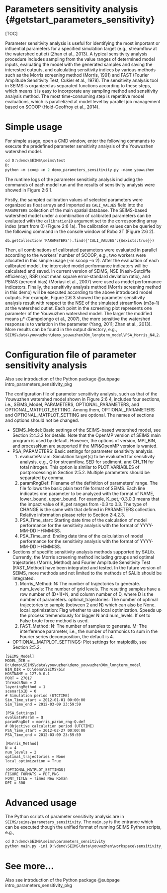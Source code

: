 Parameters sensitivity analysis {#getstart_parameters_sensitivity}
=============================================================

[TOC]

Parameter sensitivity analysis is useful for identifying the most important or influential parameters for a specified simulation target (e.g., streamflow at the watershed outlet) (Zhan et al., 2013). A typical sensitivity analysis procedure includes sampling from the value ranges of determined model inputs, evaluating the model with the generated samples and saving the interested outputs, and calculating sensitivity indices by various methods such as the Morris screening method (Morris, 1991) and FAST (Fourier Amplitude Sensitivity Test, Cukier et al., 1978). The sensitivity analysis tool in SEIMS is organized as separated functions according to these steps, which means it is easy to incorporate any sampling method and sensitivity analysis method. The most time-consuming step is repetitive model evaluations, which is parallelized at model level by parallel job management based on SCOOP (Hold-Geoffroy et al., 2014).

# Simple usage
For simple usage, open a CMD window, enter the following commands to execute the predefined parameter sensitivity analysis of the Youwuzhen watershed model.

```python
cd D:\demo\SEIMS\seims\test
D:
python –m scoop –n 2 demo_parameters_sensitivity.py -name youwuzhen
```

The runtime logs of the parameter sensitivity analysis including the commands of each model run and the results of sensitivity analysis were showed in Figure 2:6 1.

Firstly, the sampled calibration values of selected parameters were organized as float arrays and imported as `CALI_VALUES` field into the `PARAMETERS` collection of the main spatial database. The SEIMS-based watershed model under a combination of calibrated parameters can be evaluated with the `calibrationID` argument set to the corresponding array index (start from 0) (Figure 2:6 1a). The calibration values can be queried by the following command in the console window of Robo 3T (Figure 2:6 2).

```
db.getCollection('PARAMETERS').find({'CALI_VALUES':{$exists:true}})
```

Then, all combinations of calibrated parameters were evaluated in parallel according to the workers’ number of SCOOP, e.g., two workers were allocated in this simple usage (-m scoop –n 2). After the evaluation of each calibrated model, the interested model performance indicators will be calculated and saved. In current version of SEIMS, NSE (Nash-Sutcliffe efficiency), RSR (root mean square error-standard deviation ratio), and PBIAS (percent bias) (Moriasi et al., 2007) were used as model performance indicators.
Finally, the sensitivity analysis method (Morris screening method in this demo) will be executed according to the above introduced model outputs. For example, Figure 2:6 3 showed the parameter sensitivity analysis result with respect to the NSE of the simulated streamflow (m3s-1) at the watershed outlet. Each point in the screening plot represents one parameter of the Youwuzhen watershed model. The larger the modified means μ* (Campolongo et al., 2007), the more sensitive the watershed response is to variation in the parameter (Yang, 2011; Zhan et al., 2013). More results can be found in the output directory, e.g., `SEIMS\data\youwuzhen\demo_youwuzhen30m_longterm_model\PSA_Morris_N4L2`.

# Configuration file of parameter sensitivity analysis

Also see introduction of the Python package @subpage intro_parameters_sensitivity_pkg

The configuration file of parameter sensitivity analysis, such as that of the Youwuzhen watershed model shown in Figure 2:6 4, includes four sections, i.e., SEIMS_Model, PARAMETERS, OPTIONAL_PARAMETERS, and OPTIONAL_MATPLOT_SETTING. Among them, OPTIONAL_PARAMETERS and OPTIONAL_MATPLOT_SETTING are optional. The names of sections and options should not be changed. 

+ SEIMS_Model: Basic settings of the SEIMS-based watershed model, see Section 2:4.3.2 for details. Note that the OpenMP version of SEIMS main program is used by default. However, the options of version, MPI_BIN, and processNum are supported if the MPI&OpenMP version is wanted.
+ PSA_PARAMETERS: Basic settings for parameter sensitivity analysis.
    1.	evaluateParam: Simulation target(s) to be evaluated for sensitivity analysis, e.g., Q for streamflow, SED for sediment, and CH_TN for total nitrogen. This option is similar to PLOT_VARIABLES of postprocessing in Section 2:5.2. Multiple parameters should be separated by comma.
    2.	paramRngDef: Filename of the definition of parameters’ range. The file follows the basic plain text file format of SEIMS. Each line indicates one parameter to be analyzed with the format of NAME, lower_bound, upper_bound. For example, K_pet,-0.3,0.3 means that the impact value of K_pet ranges from -0.3 to 0.3. The type of CHANGE is the same with that defined in PARAMETERS collection. Relative information please refer to Section 2:4.2.3.
    3.	PSA_Time_start: Starting date time of the calculation of model performance for the sensitivity analysis with the format of YYYY-MM-DD HH:MM:SS.
    4.	PSA_Time_end: Ending date time of the calculation of model performance for the sensitivity analysis with the format of YYYY-MM-DD HH:MM:SS.
+ Sections of specific sensitivity analysis methods supported by SALib. Currently, the Morris screening method including groups and optimal trajectories (Morris_Method) and Fourier Amplitude Sensitivity Test (FAST_Method) have been integrated and tested. In the future version of SEIMS, more methods and not limited to the methods of SALib should be integrated.
    1.	Morris_Method:
    N: The number of trajectories to generate.
    num_levels: The number of grid levels. The resulting samples have a row number of (D+1)*N, and column number of D, where D is the number of parameters.
    optimal_trajectories: The number of optimal trajectories to sample (between 2 and N) which can also be None.
    local_optimization: Flag whether to use local optimization. Speeds up the process tremendously for bigger N and num_levels. If set to False brute force method is used.
    2.	FAST_Method:
    N: The number of samples to generate.
    M: The interference parameter, i.e., the number of harmonics to sum in the Fourier series decomposition, the default is 4.
+ OPTIONAL_MATPLOT_SETTINGS: Plot settings for matplotlib, see Section 2:5.2.

```
[SEIMS_Model] 
MODEL_DIR = D:\demo\SEIMS\data\youwuzhen\demo_youwuzhen30m_longterm_model
BIN_DIR = D:\demo\SEIMS\bin
HOSTNAME = 127.0.0.1
PORT = 27017
threadsNum = 2
layeringMethod = 1
scenarioID = 0
# Simulation period (UTCTIME)
Sim_Time_start = 2012-01-01 00:00:00
Sim_Time_end = 2012-03-09 23:59:59

[PSA_Settings]
evaluateParam = Q
paramRngDef = morris_param_rng-Q.def
# Objective calculation period (UTCTIME)
PSA_Time_start = 2012-02-27 00:00:00
PSA_Time_end = 2012-03-09 23:59:59

[Morris_Method]
N = 4
num_levels = 2
optimal_trajectories = None
local_optimization = True

[OPTIONAL_MATPLOT_SETTINGS]
FIGURE_FORMATS = PDF,PNG
FONT_TITLE = Times New Roman
DPI = 300
```

# Advanced usage
The Python scripts of parameter sensitivity analysis are in `SEIMS/seims/parameters_sensitivity`. The `main.py` is the entrance which can be executed though the unified format of running SEIMS Python scripts, e.g.,

```python
cd D:\demo\SEIMS\seims\parameters_sensitivity
python main.py -ini D:\demo\SEIMS\data\youwuzhen\workspace\sensitivity_analysis.ini
```

# See more...
Also see introduction of the Python package @subpage intro_parameters_sensitivity_pkg
